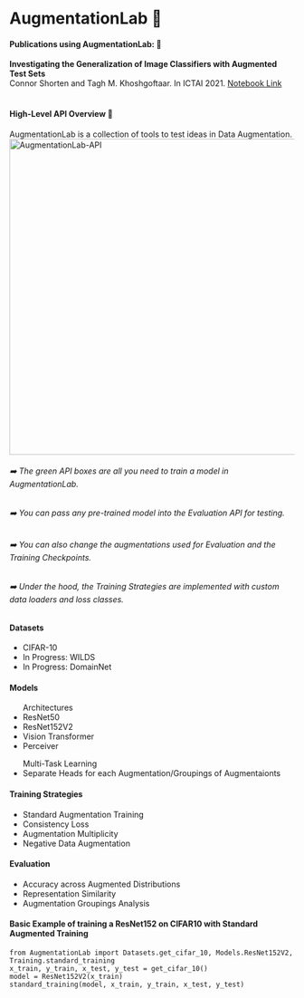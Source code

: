 # AugmentationLab 🧫
<h4> Publications using AugmentationLab: 📜 </h4>
<b>Investigating the Generalization of Image Classifiers with Augmented Test Sets</b><br />
Connor Shorten and Tagh M. Khoshgoftaar. In ICTAI 2021.
<a href = "https://github.com/CShorten/AugmentationZoo/blob/main/Notebooks/Investigating_Generalization.ipynb">Notebook Link</a>
<br /><br />
<h4> High-Level API Overview 🧰 </h4>
AugmentationLab is a collection of tools to test ideas in Data Augmentation.<br />
<img width="558" alt="AugmentationLab-API" src="https://user-images.githubusercontent.com/25864937/135115606-ad2123d6-2fa3-4901-8974-0635a7a51752.png">
<h6> ➡️ The green API boxes are all you need to train a model in AugmentationLab. </h6>
<h6> ➡️ You can pass any pre-trained model into the Evaluation API for testing. </h6>
<h6> ➡️ You can also change the augmentations used for Evaluation and the Training Checkpoints. </h6>
<h6> ➡️ Under the hood, the Training Strategies are implemented with custom data loaders and loss classes. </h6>

<h4> Datasets </h4>
    <ul>
        <li> CIFAR-10 </li>
        <li> In Progress: WILDS </li>
        <li> In Progress: DomainNet </li>
    </ul>
<h4> Models </h4>
  <ul> Architectures
      <li> ResNet50 </li>
      <li> ResNet152V2 </li>
      <li> Vision Transformer </li>
      <li> Perceiver </li>
  </ul>
  <ul> Multi-Task Learning
      <li> Separate Heads for each Augmentation/Groupings of Augmentaionts </li>
  </ul>
<h4> Training Strategies </h4>
  <ul>
    <li> Standard Augmentation Training </li>
    <li> Consistency Loss </li>
    <li> Augmentation Multiplicity </li>
    <li> Negative Data Augmentation </li>
  </ul>
<h4> Evaluation </h4>
  <ul>
    <li> Accuracy across Augmented Distributions </li>
    <li> Representation Similarity </li>
    <li> Augmentation Groupings Analysis </li>
  </ul>
  
<h4> Basic Example of training a ResNet152 on CIFAR10 with Standard Augmented Training </h4>
<code>from AugmentationLab import Datasets.get_cifar_10, Models.ResNet152V2, Training.standard_training</code><br>
<code>x_train, y_train, x_test, y_test = get_cifar_10()</code><br>
<code>model = ResNet152V2(x_train)</code><br>
<code>standard_training(model, x_train, y_train, x_test, y_test)</code><br>
